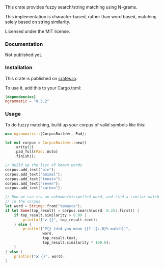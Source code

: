 This crate provides fuzzy search/string matching using N-grams.

This implementation is character-based, rather than word based,
matching solely based on string similarity.

Licensed under the MIT license.


### Documentation

Not published yet.


### Installation

This crate is published on [crates.io](https://crates.io/crates/).

To use it, add this to your Cargo.toml:

```toml
[dependencies]
ngrammatic = "0.3.2"
```

### Usage
To do fuzzy matching, build up your corpus of valid symbols like this:

```rust
use ngrammatic::{CorpusBuilder, Pad};

let mut corpus = CorpusBuilder::new()
    .arity(2)
    .pad_full(Pad::Auto)
    .finish();

// Build up the list of known words
corpus.add_text("pie");
corpus.add_text("animal");
corpus.add_text("tomato");
corpus.add_text("seven");
corpus.add_text("carbon");

// Now we can try an unknown/misspelled word, and find a similar match
// in the corpus
let word = String::from("tomacco");
if let Some(top_result) = corpus.search(word, 0.25).first() {
    if top_result.similarity > 0.99 {
        println!("✔ {}", top_result.text);
    } else {
        println!("❓{} (did you mean {}? [{:.0}% match])",
                 word,
                 top_result.text,
                 top_result.similarity * 100.0);
    }
} else {
    println!("🗙 {}", word);
}
```

